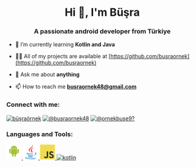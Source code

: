 
<h1 align="center">Hi 👋, I'm Büşra</h1>
<h3 align="center">A passionate android developer from Türkiye</h3>

- 🌱 I’m currently learning **Kotlin and Java**

- 👨‍💻 All of my projects are available at [https://github.com/busraornek](https://github.com/busraornek)

- 💬 Ask me about **anything**

- 📫 How to reach me **busraornek48@gmail.com**

<h3 align="left">Connect with me:</h3>
<p align="left">
<a href="https://linkedin.com/in/büşraörnek" target="blank"><img align="center" src="https://raw.githubusercontent.com/rahuldkjain/github-profile-readme-generator/master/src/images/icons/Social/linked-in-alt.svg" alt="büşraörnek" height="30" width="40" /></a>
<a href="https://medium.com/@busraornek48" target="blank"><img align="center" src="https://raw.githubusercontent.com/rahuldkjain/github-profile-readme-generator/master/src/images/icons/Social/medium.svg" alt="@busraornek48" height="30" width="40" /></a>
<a href="https://www.hackerrank.com/@ornekbuse9?" target="blank"><img align="center" src="https://raw.githubusercontent.com/rahuldkjain/github-profile-readme-generator/master/src/images/icons/Social/hackerrank.svg" alt="@ornekbuse9?" height="30" width="40" /></a>
</p>

<h3 align="left">Languages and Tools:</h3>
<p align="left"> <a href="https://developer.android.com" target="_blank" rel="noreferrer"> <img src="https://raw.githubusercontent.com/devicons/devicon/master/icons/android/android-original-wordmark.svg" alt="android" width="40" height="40"/> </a> <a href="https://www.java.com" target="_blank" rel="noreferrer"> <img src="https://raw.githubusercontent.com/devicons/devicon/master/icons/java/java-original.svg" alt="java" width="40" height="40"/> </a> <a href="https://developer.mozilla.org/en-US/docs/Web/JavaScript" target="_blank" rel="noreferrer"> <img src="https://raw.githubusercontent.com/devicons/devicon/master/icons/javascript/javascript-original.svg" alt="javascript" width="40" height="40"/> </a> <a href="https://kotlinlang.org" target="_blank" rel="noreferrer"> <img src="https://www.vectorlogo.zone/logos/kotlinlang/kotlinlang-icon.svg" alt="kotlin" width="40" height="40"/> </a> </p>

